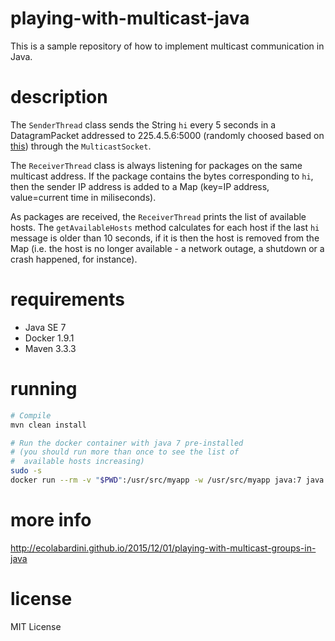 # playing-with-multicast-java

This is a sample repository of how to implement multicast communication in Java. 

# description

The ``SenderThread`` class sends the String ``hi`` every 5 seconds in a DatagramPacket addressed to 225.4.5.6:5000 (randomly choosed based on [this](http://www.iana.org/assignments/multicast-addresses/multicast-addresses.xhtml)) through the ``MulticastSocket``. 

The ``ReceiverThread`` class is always listening for packages on the same multicast address. If the package contains the bytes corresponding to ``hi``, then the sender IP address is added to a Map (key=IP address, value=current time in miliseconds).

As packages are received, the ``ReceiverThread`` prints the list of available hosts. The ``getAvailableHosts`` method calculates for each host if the last ``hi`` message is older than 10 seconds, if it is then the host is removed from the Map (i.e. the host is no longer available - a network outage, a shutdown or a crash happened, for instance).

# requirements

* Java SE 7
* Docker 1.9.1
* Maven 3.3.3

# running

```sh
# Compile
mvn clean install

# Run the docker container with java 7 pre-installed 
# (you should run more than once to see the list of
#  available hosts increasing)
sudo -s
docker run --rm -v "$PWD":/usr/src/myapp -w /usr/src/myapp java:7 java -jar target/example-1.0.jar
```

# more info

http://ecolabardini.github.io/2015/12/01/playing-with-multicast-groups-in-java

# license

MIT License


